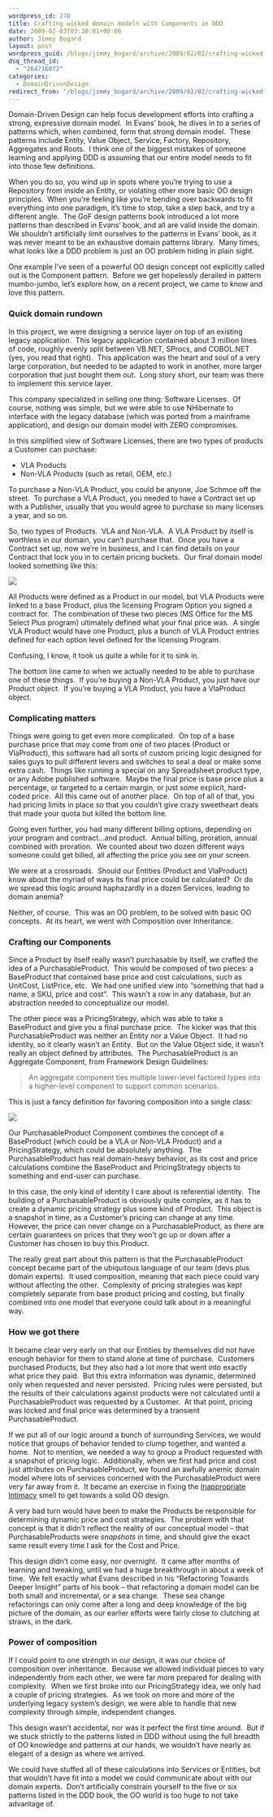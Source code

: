 ```yaml
---
wordpress_id: 278
title: Crafting wicked domain models with Components in DDD
date: 2009-02-03T03:30:01+00:00
author: Jimmy Bogard
layout: post
wordpress_guid: /blogs/jimmy_bogard/archive/2009/02/02/crafting-wicked-domain-models-with-components-in-ddd.aspx
dsq_thread_id:
  - "264716072"
categories:
  - DomainDrivenDesign
redirect_from: "/blogs/jimmy_bogard/archive/2009/02/02/crafting-wicked-domain-models-with-components-in-ddd.aspx/"
---
```

Domain-Driven Design can help focus development efforts into crafting a strong, expressive domain model.&#160; In Evans’ book, he dives in to a series of patterns which, when combined, form that strong domain model.&#160; These patterns include Entity, Value Object, Service, Factory, Repository, Aggregates and Roots.&#160; I think one of the biggest mistakes of someone learning and applying DDD is assuming that our entire model needs to fit into those few definitions.

When you do so, you wind up in spots where you’re trying to use a Repository from inside an Entity, or violating other more basic OO design principles.&#160; When you’re feeling like you’re bending over backwards to fit everything into one paradigm, it’s time to stop, take a step back, and try a different angle.&#160; The GoF design patterns book introduced a lot more patterns than described in Evans’ book, and all are valid inside the domain.&#160; We shouldn’t artificially limit ourselves to the patterns in Evans’ book, as it was never meant to be an exhaustive domain patterns library.&#160; Many times, what looks like a DDD problem is just an OO problem hiding in plain sight.

One example I’ve seen of a powerful OO design concept not explicitly called out is the Component pattern.&#160; Before we get hopelessly derailed in pattern mumbo-jumbo, let’s explore how, on a recent project, we came to know and love this pattern.

### Quick domain rundown

In this project, we were designing a service layer on top of an existing legacy application.&#160; This legacy application contained about 3 million lines of code, roughly evenly split between VB.NET, SProcs, and COBOL.NET (yes, you read that right).&#160; This application was the heart and soul of a very large corporation, but needed to be adapted to work in another, more larger corporation that just bought them out.&#160; Long story short, our team was there to implement this service layer.

This company specialized in selling one thing: Software Licenses.&#160; Of course, nothing was simple, but we were able to use NHibernate to interface with the legacy database (which was ported from a mainframe application), and design our domain model with ZERO compromises.

In this simplified view of Software Licenses, there are two types of products a Customer can purchase:

  * VLA Products
  * Non-VLA Products (such as retail, OEM, etc.)

To purchase a Non-VLA Product, you could be anyone, Joe Schmoe off the street.&#160; To purchase a VLA Product, you needed to have a Contract set up with a Publisher, usually that you would agree to purchase so many licenses a year, and so on.

So, two types of Products.&#160; VLA and Non-VLA.&#160; A VLA Product by itself is worthless in our domain, you can’t purchase that.&#160; Once you have a Contract set up, now we’re in business, and I can find details on your Contract that lock you in to certain pricing buckets.&#160; Our final domain model looked something like this:

 ![](http://grabbagoftimg.s3.amazonaws.com/VolLicExample.png)

All Products were defined as a Product in our model, but VLA Products were linked to a base Product, plus the licensing Program Option you signed a contract for.&#160; The combination of these two pieces (MS Office for the MS Select Plus program) ultimately defined what your final price was.&#160; A single VLA Product would have one Product, plus a bunch of VLA Product entries defined for each option level defined for the licensing Program.

Confusing, I know, it took us quite a while for it to sink in.

The bottom line came to when we actually needed to be able to purchase one of these things.&#160; If you’re buying a Non-VLA Product, you just have our Product object.&#160; If you’re buying a VLA Product, you have a VlaProduct object.

### 

### Complicating matters

Things were going to get even more complicated.&#160; On top of a base purchase price that may come from one of two places (Product or VlaProduct), this software had all sorts of custom pricing logic designed for sales guys to pull different levers and switches to seal a deal or make some extra cash.&#160; Things like running a special on any Spreadsheet product type, or any Adobe published software.&#160; Maybe the final price is base price plus a percentage, or targeted to a certain margin, or just some explicit, hard-coded price.&#160; All this came out of another place.&#160; On top of all of that, you had pricing limits in place so that you couldn’t give crazy sweetheart deals that made your quota but killed the bottom line.

Going even further, you had many different billing options, depending on your program and contract…and product.&#160; Annual billing, proration, annual combined with proration.&#160; We counted about two dozen different ways someone could get billed, all affecting the price you see on your screen.

We were at a crossroads.&#160; Should our Entities (Product and VlaProduct) know about the myriad of ways its final price could be calculated?&#160; Or do we spread this logic around haphazardly in a dozen Services, leading to domain anemia?

Neither, of course.&#160; This was an OO problem, to be solved with basic OO concepts.&#160; At its heart, we went with Composition over Inheritance.

### Crafting our Components

Since a Product by itself really wasn’t purchasable by itself, we crafted the idea of a PurchasableProduct.&#160; This would be composed of two pieces: a BaseProduct that contained base price and cost calculations, such as UnitCost, ListPrice, etc.&#160; We had one unified view into “something that had a name, a SKU, price and cost”.&#160; This wasn’t a row in any database, but an abstraction needed to conceptualize our model.

The other piece was a PricingStrategy, which was able to take a BaseProduct and give you a final purchase price.&#160; The kicker was that this PurchasableProduct was neither an Entity nor a Value Object.&#160; It had no identity, so it clearly wasn’t an Entity.&#160; But on the Value Object side, it wasn’t really an object defined by attributes.&#160; The PurchasableProduct is an Aggregate Component, from Framework Design Guidelines:

> An aggregate component ties multiple lower-level factored types into a higher-level component to support common scenarios.

This is just a fancy definition for favoring composition into a single class:

 ![](http://grabbagoftimg.s3.amazonaws.com/VolLicExample2.png)

Our PurchasableProduct Component combines the concept of a BaseProduct (which could be a VLA or Non-VLA Product) and a PricingStrategy, which could be absolutely anything.&#160; The PurchasableProduct has real domain-heavy behavior, as its cost and price calculations combine the BaseProduct and PricingStrategy objects to something and end-user can purchase.

In this case, the only kind of identity I care about is referential identity.&#160; The building of a PurchasableProduct is obviously quite complex, as it has to create a dynamic pricing strategy plus some kind of Product.&#160; This object is a snapshot in time, as a Customer’s pricing can change at any time.&#160; However, the price can never change on a PurchasableProduct, as there are certain guarantees on prices that they won’t go up or down after a Customer has chosen to buy this Product.

The really great part about this pattern is that the PurchasableProduct concept became part of the ubiquitous language of our team (devs plus domain experts).&#160; It used composition, meaning that each piece could vary without affecting the other.&#160; Complexity of pricing strategies was kept completely separate from base product pricing and costing, but finally combined into one model that everyone could talk about in a meaningful way.

### 

### How we got there

It became clear very early on that our Entities by themselves did not have enough behavior for them to stand alone at time of purchase.&#160; Customers purchased Products, but they also had a lot more that went into exactly what price they paid.&#160; But this extra information was dynamic, determined only when requested and never persisted.&#160; Pricing rules were persisted, but the results of their calculations against products were not calculated until a PurchasableProduct was requested by a Customer.&#160; At that point, pricing was locked and final price was determined by a transient PurchasableProduct.

If we put all of our logic around a bunch of surrounding Services, we would notice that groups of behavior tended to clump together, and wanted a home.&#160; Not to mention, we needed a way to group a Product requested with a snapshot of pricing logic.&#160; Additionally, when we first had price and cost just attributes on PurchasableProduct, we found an awfully anemic domain model where lots of services concerned with the PurchasableProduct were very far away from it.&#160; It became an exercise in fixing the [Inappropriate Intimacy](http://wiki.java.net/bin/view/People/SmellsToRefactorings) smell to get towards a solid OO design.

A very bad turn would have been to make the Products be responsible for determining dynamic price and cost strategies.&#160; The problem with that concept is that it didn’t reflect the reality of our conceptual model – that PurchasableProducts were _snapshots_ in time, and should give the exact same result every time I ask for the Cost and Price.

This design didn’t come easy, nor overnight.&#160; It came after months of learning and tweaking, until we had a huge breakthrough in about a week of time.&#160; We felt exactly what Evans described in his “Refactoring Towards Deeper Insight” parts of his book – that refactoring a domain model can be both small and incremental, or a sea change.&#160; These sea change refactorings can only come after a long and deep knowledge of the big picture of the domain, as our earlier efforts were fairly close to clutching at straws, in the dark.

### Power of composition

If I could point to one strength in our design, it was our choice of composition over inheritance.&#160; Because we allowed individual pieces to vary independently from each other, we were far more prepared for dealing with complexity.&#160; When we first broke into our PricingStrategy idea, we only had a couple of pricing strategies.&#160; As we took on more and more of the underlying legacy system’s design, we were able to handle that new complexity through simple, independent changes.

This design wasn’t accidental, nor was it perfect the first time around.&#160; But if we stuck strictly to the patterns listed in DDD without using the full breadth of OO knowledge and patterns at our hands, we wouldn’t have nearly as elegant of a design as where we arrived.

We could have stuffed all of these calculations into Services or Entities, but that wouldn’t have fit into a model we could communicate about with our domain experts.&#160; Don’t artificially constrain yourself to the five or six patterns listed in the DDD book, the OO world is too huge to not take advantage of.